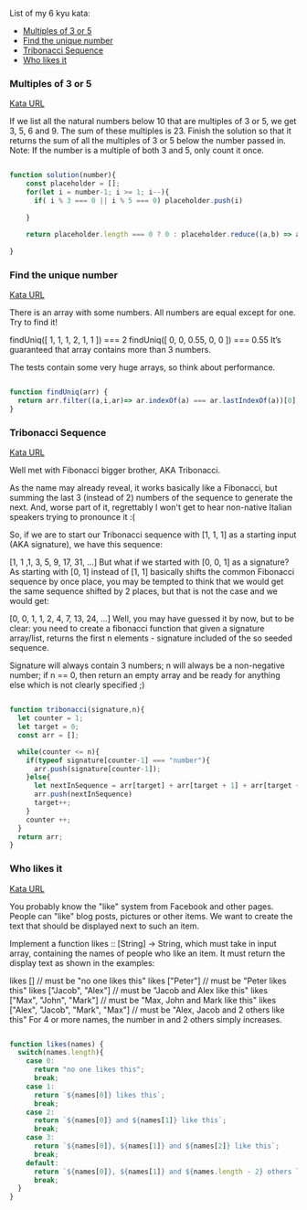 List of my 6 kyu kata:
- [Multiples of 3 or 5](#multiples-of-3-or-5)
- [Find the unique number](#find-the-unique-number)
- [Tribonacci Sequence](#tribonacci-sequence)
- [Who likes it](#who-likes-it)


### Multiples of 3 or 5

[Kata URL](https://www.codewars.com/kata/multiples-of-3-or-5/train/javascript)

If we list all the natural numbers below 10 that are multiples of 3 or 5, we get 3, 5, 6 and 9. 
The sum of these multiples is 23.
Finish the solution so that it returns the sum of all the multiples of 3 or 5 below the number passed in.
 Note: If the number is a multiple of both 3 and 5, only count it once.
 
```javascript

function solution(number){
    const placeholder = [];
    for(let i = number-1; i >= 1; i--){
      if( i % 3 === 0 || i % 5 === 0) placeholder.push(i)
    
    }
    
    return placeholder.length === 0 ? 0 : placeholder.reduce((a,b) => a + b );
  
}

```
### Find the unique number

[Kata URL](https://www.codewars.com/kata/find-the-unique-number-1/train/javascript)

 There is an array with some numbers. All numbers are equal except for one. Try to find it!

findUniq([ 1, 1, 1, 2, 1, 1 ]) === 2
findUniq([ 0, 0, 0.55, 0, 0 ]) === 0.55
It’s guaranteed that array contains more than 3 numbers.

The tests contain some very huge arrays, so think about performance.

```javascript

function findUniq(arr) {
  return arr.filter((a,i,ar)=> ar.indexOf(a) === ar.lastIndexOf(a))[0];
}

```
### Tribonacci Sequence

[Kata URL](https://www.codewars.com/kata/tribonacci-sequence/train/javascript)

Well met with Fibonacci bigger brother, AKA Tribonacci.

As the name may already reveal, it works basically like a Fibonacci, but summing the last 3 (instead of 2) numbers of the sequence to generate the next. And, worse part of it, regrettably I won't get to hear non-native Italian speakers trying to pronounce it :(

So, if we are to start our Tribonacci sequence with [1, 1, 1] as a starting input (AKA signature), we have this sequence:

[1, 1 ,1, 3, 5, 9, 17, 31, ...]
But what if we started with [0, 0, 1] as a signature? As starting with [0, 1] instead of [1, 1] basically shifts the common Fibonacci sequence by once place, you may be tempted to think that we would get the same sequence shifted by 2 places, but that is not the case and we would get:

[0, 0, 1, 1, 2, 4, 7, 13, 24, ...]
Well, you may have guessed it by now, but to be clear: you need to create a fibonacci function that given a signature array/list, returns the first n elements - signature included of the so seeded sequence.

Signature will always contain 3 numbers; n will always be a non-negative number; if n == 0, then return an empty array and be ready for anything else which is not clearly specified ;)

```javascript

function tribonacci(signature,n){
  let counter = 1;
  let target = 0;
  const arr = [];

  while(counter <= n){
    if(typeof signature[counter-1] === "number"){
      arr.push(signature[counter-1]);
    }else{
      let nextInSequence = arr[target] + arr[target + 1] + arr[target + 2];
      arr.push(nextInSequence)
      target++;
    }
    counter ++;
  }
  return arr;
}

```
### Who likes it

[Kata URL](https://www.codewars.com/kata/who-likes-it/train/javascript)

You probably know the "like" system from Facebook and other pages. People can "like" blog posts, pictures or other items. We want to create the text that should be displayed next to such an item.

Implement a function likes :: [String] -> String, which must take in input array, containing the names of people who like an item. It must return the display text as shown in the examples:

likes [] // must be "no one likes this"
likes ["Peter"] // must be "Peter likes this"
likes ["Jacob", "Alex"] // must be "Jacob and Alex like this"
likes ["Max", "John", "Mark"] // must be "Max, John and Mark like this"
likes ["Alex", "Jacob", "Mark", "Max"] // must be "Alex, Jacob and 2 others like this"
For 4 or more names, the number in and 2 others simply increases.


```javascript

function likes(names) {
  switch(names.length){
    case 0:
      return "no one likes this";
      break;
    case 1:
      return `${names[0]} likes this`;
      break;
    case 2:
      return `${names[0]} and ${names[1]} like this`;
      break;
    case 3:
      return `${names[0]}, ${names[1]} and ${names[2]} like this`;
      break;
    default:
      return `${names[0]}, ${names[1]} and ${names.length - 2} others like this`;
      break;
  }
}

```


